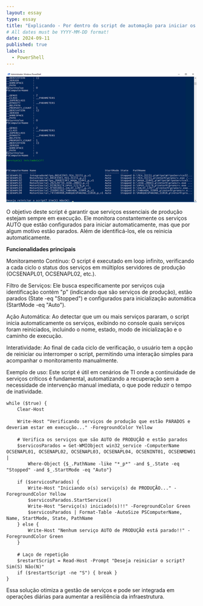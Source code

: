 ```yaml
---
layout: essay
type: essay
title: "Explicando - Por dentro do script de automação para iniciar os serviços de produção do ambiente Cloud"
# All dates must be YYYY-MM-DD format!
date: 2024-09-11
published: true
labels:
  - PowerShell
---
```


<img class="img-fluid" src="../img/inicia-services.png">

O objetivo deste script é garantir que serviços essenciais de produção estejam sempre em execução. Ele monitora constantemente os serviços AUTO que estão configurados para iniciar automaticamente, mas que por algum motivo estão parados. Além de identificá-los, ele os reinicia automaticamente.

<b>Funcionalidades principais</b>

Monitoramento Contínuo: O script é executado em loop infinito, verificando a cada ciclo o status dos serviços em múltiplos servidores de produção (OCSENAPL01, OCSENAPL02, etc.).

Filtro de Serviços: Ele busca especificamente por serviços cuja identificação contém "p" (indicando que são serviços de produção), estão parados (State -eq "Stopped") e configurados para inicialização automática (StartMode -eq "Auto").

Ação Automática: Ao detectar que um ou mais serviços pararam, o script inicia automaticamente os serviços, exibindo no console quais serviços foram reiniciados, incluindo o nome, estado, modo de inicialização e o caminho de execução.

Interatividade: Ao final de cada ciclo de verificação, o usuário tem a opção de reiniciar ou interromper o script, permitindo uma interação simples para acompanhar o monitoramento manualmente.

Exemplo de uso:
Este script é útil em cenários de TI onde a continuidade de serviços críticos é fundamental, automatizando a recuperação sem a necessidade de intervenção manual imediata, o que pode reduzir o tempo de inatividade.

```
while ($true) {
    Clear-Host

    Write-Host "Verificando serviços de produção que estão PARADOS e deveriam estar em execução..." -ForegroundColor Yellow

    # Verifica os serviços que são AUTO de PRODUÇÃO e estão parados
    $servicosParados = Get-WMIObject win32_service -ComputerName OCSENAPL01, OCSENAPL02, OCSENAPL03, OCSENAPL04, OCSENINT01, OCSENMDW01 |
        Where-Object {$_.PathName -like "*_p*" -and $_.State -eq "Stopped" -and $_.StartMode -eq "Auto"}

    if ($servicosParados) {
        Write-Host "Iniciando o(s) serviço(s) de PRODUÇÃO..." -ForegroundColor Yellow
        $servicosParados.StartService()
        Write-Host "Serviço(s) iniciado(s)!!" -ForegroundColor Green
        $servicosParados | Format-Table -AutoSize PSComputerName, Name, StartMode, State, PathName
    } else {
        Write-Host "Nenhum serviço AUTO de PRODUÇÃO está parado!!" -ForegroundColor Green
    }

    # Laço de repetição
    $restartScript = Read-Host -Prompt "Deseja reiniciar o script? Sim(S) Não(N)"
    if ($restartScript -ne "S") { break }
}

```

Essa solução otimiza a gestão de serviços e pode ser integrada em operações diárias para aumentar a resiliência da infraestrutura.
